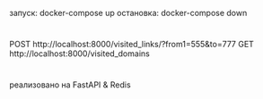запуск:
    docker-compose up
остановка:
    docker-compose down
#
POST http://localhost:8000/visited_links/?from1=555&to=777
GET http://localhost:8000/visited_domains
#
реализовано на FastAPI & Redis